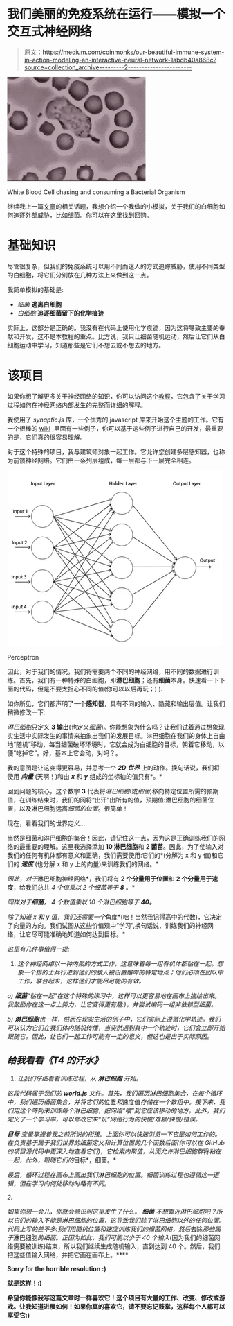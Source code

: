 # 我们美丽的免疫系统在运行——模拟一个交互式神经网络

> 原文：<https://medium.com/coinmonks/our-beautiful-immune-system-in-action-modeling-an-interactive-neural-network-1abdb40a868c?source=collection_archive---------2----------------------->

![](img/b38916653bda094a65601527ce3473ae.png)

White Blood Cell chasing and consuming a Bacterial Organism

继续我上一篇[文章](/@npattarone/emulating-gene-expression-in-prokaryotes-using-a-javascript-neural-network-fa61ceaa3ab6)的相关话题，我想介绍一个我做的小模拟，关于我们的白细胞如何追逐外部威胁，比如细菌。你可以在这里找到回购[。](https://github.com/npattarone/lymphocytes-and-bacterias)

# 基础知识

尽管很复杂，但我们的免疫系统可以用不同而迷人的方式追踪威胁，使用不同类型的白细胞，将它们分别放在几种方法上来做到这一点。

我简单模拟的基础是:

*   *细菌* **逃离白细胞**
*   *白细胞* **追逐细菌留下的化学痕迹**

实际上，这部分是正确的。我没有在代码上使用化学痕迹，因为这将导致主要的奉献和开发，这不是本教程的重点。比方说，我只让细菌随机运动，然后让它们从白细胞运动中学习，知道那些是它们不想去或不想去的地方。

# 该项目

如果你想了解更多关于神经网络的知识，你可以访问这个[教程](http://stevenmiller888.github.io/mind-how-to-build-a-neural-network/)，它包含了关于学习过程如何在神经网络内部发生的完整而详细的解释。

我使用了 *synaptic.js* 库，一个优秀的 javascript 库来开始这个主题的工作。它有一个很棒的 [wiki](https://github.com/cazala/synaptic/wiki) ,里面有一些例子，你可以基于这些例子进行自己的开发，最重要的是，它们真的很容易理解。

对于这个特殊的项目，我与建筑师对象一起工作。它允许您创建多层感知器，也称为前馈神经网络。它们由一系列层组成，每一层都与下一层完全相连。

![](img/43cce3d53f67ded32bf40ce7f3bef8dd.png)

Perceptron

因此，对于我们的情况，我们将需要两个不同的神经网络，用不同的数据进行训练。首先，我们有一种特殊的白细胞，即**淋巴细胞**；还有**细菌**本身。快速看一下下面的代码，但是不要太担心不同的值(你可以以后再玩；) ).

如你所见，它们都声明了一个**感知器**，具有不同的输入、隐藏和输出层值。让我们稍微修改一下:

*淋巴细胞*只定义 **3 输出**(也定义*细菌*)。你能想象为什么吗？让我们试着通过想象现实生活中实际发生的事情来抽象出我们的发展目标。淋巴细胞在我们的身体上自由地“随机”移动，每当细菌破坏环境时，它就会成为白细胞的目标，朝着它移动，以便“吃掉它”。好，基本上它会动，对吗？。

我的意图是让这变得更容易，并思考一个 ***2D 世界*** 上的动作。换句话说，我们将使用 ***向量*** (天啊！)和由 ***x*** 和 ***y*** 组成的坐标轴的值只有*。*

回到问题的核心，这个数字 **3** 代表将*淋巴细胞*(或*细菌*)移向特定位置所需的预期值，在训练结束时，我们的网将“出汗”出所有的值，预期值:淋巴细胞的细菌位置，以及淋巴细胞远离*细菌的位置*。很简单！

现在，看看我们的世界定义…

当然是细菌和淋巴细胞的集合！因此，请记住这一点，因为这是正确训练我们的网络的最重要的理解。这里我选择添加 **10 淋巴细胞**和 **2 菌苗**。因此，为了使输入对我们的任何有机体都有意义和正确，我们需要使用:它们的*(分解为 x 和 y 值)和它们的 ***速度*** (也分解 x 和 y 上的向量)来训练我们的网络。*

*因此，对于*淋巴细胞神经网络*，我们将有 **2 个分量用于位置**和 **2 个分量用于速度**，给我们总共 *4 个值乘以 2 个细菌等于* ***8*** 。*

*同样对于**细菌**， *4 个数值乘以 10 个淋巴细胞等于* ***40。****

*除了知道 *x* 和 *y* 值，我们还需要一个*角度*(咄！当然我记得高中的代数)，它决定了向量的方向。我们试图从这些价值观中“学习”,换句话说，训练我们的神经网络，让它尽可能准确地知道如何达到目标。*

*这里有几件事值得一提:*

1.  *这个神经网络以一种内聚的方式工作，这意味着每一组有机体都粘在一起。想象一个排的士兵行进到他们的敌人被设置路障的特定地点；他们必须在团队中工作，联合起来，这样他们才能尽可能的有效。*

*a) **细菌**“粘在一起”在这个特殊的练习中，这样可以更容易地在画布上描绘出来。我鼓励你在这一点上努力，让它变得更有趣:)，并尝试编码一组非依赖型细菌。*

*b) **淋巴细胞**也一样，然而在现实生活的例子中，它们实际上遵循化学轨迹。我们可以认为它们在我们体内随机传播，当突然遇到其中一个轨迹时，它们会立即开始跟随它。因此，让它们一起工作可能有一定的意义，但这也是出于实际原因。*

## *给我看看《T4 的汗水》*

1.  *让我们仔细看看训练过程，从 ***淋巴细胞*** 开始。*

*这段代码属于我们的 ***world.js*** 文件。首先，我们遍历淋巴细胞集合，在每个循环中，我们遍历细菌集合，并将它们的*位置*和*速度值*存储在一个数组中。接下来，我们用这个阵列来训练每个淋巴细胞，把网络“喂”到它应该移动的地方。此外，我们定义了一个学习率，可以修改它来“玩”网络行为的快慢/难易/快慢/错误。*

****目标*** 变量掌握着我之前所说的衔接。上面你可以快速浏览一下它是如何工作的。在负责基于属于我们世界的细菌定义和计算位置的几个函数后面(你可以在 GitHub 的项目源代码中更深入地查看它们)，它检索内聚值，从而允许淋巴细胞群*将*粘在一起，此外，跟随它们的*目标*，细菌。*

*最后，循环过程在画布上画出我们淋巴细胞的位置。细菌训练过程也遵循这一逻辑，但在学习向何处移动时略有不同。*

*2.*

***如果你想一会儿，你就会意识到这里发生了什么。 ***细菌*** 不想靠近淋巴细胞吧？所以它们的输入不能是淋巴细胞的位置，这导致我们除了淋巴细胞以外的任何位置。代码上写的差不多:我们用*随机位置和速度*训练我们的细菌网络，然后*去除*那些属于*淋巴细胞*的细菌。正因为如此，我们可能以少于 40 个输入*(因为我们的细菌网络需要被训练)结束，所以我们继续生成随机输入，直到达到 40 个。然后，我们把这些值输入网络，并把它画在画布上。****

****Sorry for the horrible resolution :)****

****就是这样！:)****

****希望你能像我写这篇文章时一样喜欢它！这个项目有大量的工作、改变、修改或游戏。让我知道进展如何！如果你真的喜欢它，请不要忘记鼓掌，这样每个人都可以享受它:)****